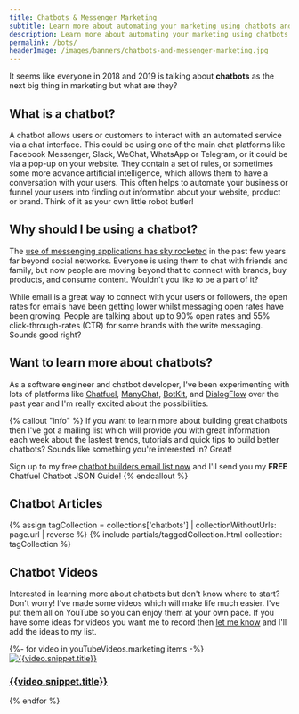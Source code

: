```yaml
---
title: Chatbots & Messenger Marketing
subtitle: Learn more about automating your marketing using chatbots and Facebook Messenger
description: Learn more about automating your marketing using chatbots and Facebook Messenger.
permalink: /bots/
headerImage: /images/banners/chatbots-and-messenger-marketing.jpg
---
```


It seems like everyone in 2018 and 2019 is talking about **chatbots** as the next big thing in marketing but what are they?

## What is a chatbot?

A chatbot allows users or customers to interact with an automated service via a chat interface. This could be using one of the main chat platforms like Facebook Messenger, Slack, WeChat, WhatsApp or Telegram, or it could be via a pop-up on your website. They contain a set of rules, or sometimes some more advance artificial intelligence, which allows them to have a conversation with your users. This often helps to automate your business or funnel your users into finding out information about your website, product or brand. Think of it as your own little robot butler!

## Why should I be using a chatbot?

The [use of messenging applications has sky rocketed](https://www.businessinsider.com/the-messaging-app-report-2015-11) in the past few years far beyond social networks. Everyone is using them to chat with friends and family, but now people are moving beyond that to connect with brands, buy products, and consume content. Wouldn't you like to be a part of it?

While email is a great way to connect with your users or followers, the open rates for emails have been getting lower whilst messaging open rates have been growing. People are talking about up to 90% open rates and 55% click-through-rates (CTR) for some brands with the write messaging. Sounds good right?

## Want to learn more about chatbots?

As a software engineer and chatbot developer, I've been experimenting with lots of platforms like [Chatfuel](https://chatfuel.com), [ManyChat](https://manychat.com/), [BotKit](https://botkit.ai/), and [DialogFlow](https://dialogflow.com/) over the past year and I'm really excited about the possibilities.

{% callout "info" %}
If you want to learn more about building great chatbots then I've got a mailing list which will provide you with great information each week about the lastest trends, tutorials and quick tips to build better chatbots? Sounds like something you're interested in? Great!

Sign up to my free [chatbot builders email list now](/bots/sign-up-bot-building-for-beginners/?signup=chatbot-page/) and I'll send you my **FREE** Chatfuel Chatbot JSON Guide!
{% endcallout %}

## Chatbot Articles

{% assign tagCollection = collections['chatbots'] | collectionWithoutUrls: page.url | reverse %}
{% include partials/taggedCollection.html collection: tagCollection %}

## Chatbot Videos

Interested in learning more about chatbots but don't know where to start? Don't worry! I've made some videos which will make life much easier. I've put them all on YouTube so you can enjoy them at your own pace. If you have some ideas for videos you want me to record then [let me know](/contact/) and I'll add the ideas to my list.

<div class="flex flex-col sm:flex-row flex-wrap justify-center w-full prose prose-sm max-w-full">
{%- for video in youTubeVideos.marketing.items -%}
<article class="w-full md:w-1/2 px-2 py-2 text-center">
    <a href="https://www.youtube.com/watch?v={{video.snippet.resourceId.videoId}}" class="" target="_blank" rel="noreferrer">
      <img src="{{video.snippet.thumbnails.high.url}}" alt="{{video.snippet.title}}" class="object-cover rounded-sm shadow-lg mt-2 mb-2"/>
      <h3 class="text-sm">{{video.snippet.title}}</h3>
    </a>
</article>
{% endfor %}
</div>